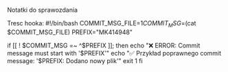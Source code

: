 Notatki do sprawozdania

Tresc hooka:
#!/bin/bash
COMMIT_MSG_FILE=$1
COMMIT_MSG=$(cat $COMMIT_MSG_FILE)
PREFIX="MK414948"

if [[ ! $COMMIT_MSG =~ ^$PREFIX ]]; then
    echo "❌ ERROR: Commit message must start with '$PREFIX'"
    echo "✅ Przykład poprawnego commit message: '$PREFIX: Dodano nowy plik'"
    exit 1
fi

